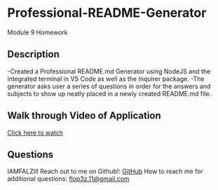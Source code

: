 # Professional-README-Generator
Module 9 Homework
  ## Description 
 -Created a Professional README.md Generator using NodeJS and the integrated terminal in VS Code as well as the Inquirer package. 
 -The generator asks user a series of questions in order for the answers and subjects to show up neatly placed in a newly created README.md file.
  ## Walk through Video of Application
 [Click here to watch](https://drive.google.com/file/d/1KHyO-PXSDOdHb6nZzWvFrG-iovZ1vEy1/view)
  ## Questions
  IAMFALZIII
  Reach out to me on Github!: [GitHub](https://github.com/IAMFALZIII)
  How to reach me for additional questions: flop3z.11@gmail.com